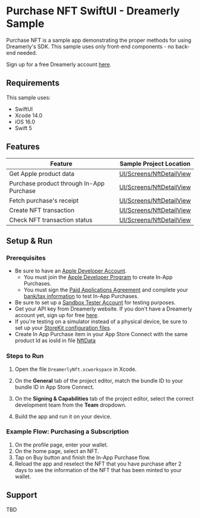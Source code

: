 #  Purchase NFT SwiftUI - Dreamerly Sample

Purchase NFT is a sample app demonstrating the proper methods for using Dreamerly's SDK. This sample uses only front-end components - no back-end needed.

Sign up for a free Dreamerly account [here](https://www.app.dreamerly.com).

## Requirements

This sample uses:

- SwiftUI
- Xcode 14.0
- iOS 16.0
- Swift 5


## Features

| Feature                          | Sample Project Location                   |
| -------------------------------- | ----------------------------------------- |
| Get Apple product data  | [UI/Screens/NftDetailView](https://github.com/dreamerlyhq/dreamerly-ios-sdk/blob/main/examples/purchase-nft-ios-app/DreamerlyNFT/UI/Screens/NftDetailView/NftDetailView.swift) |
| Purchase product through In-App Purchase         | [UI/Screens/NftDetailView](https://github.com/dreamerlyhq/dreamerly-ios-sdk/blob/main/examples/purchase-nft-ios-app/DreamerlyNFT/UI/Screens/NftDetailView/NftDetailView.swift) |
| Fetch purchase's receipt   | [UI/Screens/NftDetailView](https://github.com/dreamerlyhq/dreamerly-ios-sdk/blob/main/examples/purchase-nft-ios-app/DreamerlyNFT/UI/Screens/NftDetailView/NftDetailView.swift) |
| Create NFT transaction           | [UI/Screens/NftDetailView](https://github.com/dreamerlyhq/dreamerly-ios-sdk/blob/main/examples/purchase-nft-ios-app/DreamerlyNFT/UI/Screens/NftDetailView/NftDetailView.swift) |
| Check NFT transaction status             | [UI/Screens/NftDetailView](https://github.com/dreamerlyhq/dreamerly-ios-sdk/blob/main/examples/purchase-nft-ios-app/DreamerlyNFT/UI/Screens/NftDetailView/NftDetailView.swift) |

## Setup & Run

### Prerequisites
- Be sure to have an [Apple Developer Account](https://developer.apple.com/account/).
    - You must join the [Apple Developer Program](https://developer.apple.com/programs/) to create In-App Purchases.
    - You must sign the [Paid Applications Agreement](https://docs.revenuecat.com/docs/getting-started#3-store-setup) and complete your [bank/tax information](https://docs.revenuecat.com/docs/getting-started#3-store-setup) to test In-App Purchases.
- Be sure to set up a [Sandbox Tester Account](https://help.apple.com/app-store-connect/#/dev8b997bee1) for testing purposes.
- Get your API key from Dreamerly website. If you don't have a Dreamerly account yet, sign up for free [here](https://app.dreamerly.com).
- If you're testing on a simulator instead of a physical device, be sure to set up your [StoreKit configuration files](https://docs.revenuecat.com/docs/apple-app-store#ios-14-only-testing-on-the-simulator).
- Create In App Purchase item in your App Store Connect with the same product Id as iosId in file [NftData](https://github.com/dreamerlyhq/dreamerly-ios-sdk/blob/main/examples/purchase-nft-ios-app/DreamerlyNFT/Models/NftData.swift)

### Steps to Run
1. Open the file `DreamerlyNft.xcworkspace` in Xcode.
2. On the **General** tab of the project editor, match the bundle ID to your bundle ID in App Store Connect.
    
4. On the **Signing & Capabilities** tab of the project editor, select the correct development team from the **Team** dropdown.  
    
5. Build the app and run it on your device. 

### Example Flow: Purchasing a Subscription

1. On the profile page, enter your wallet.
2. On the home page, select an NFT.
3. Tap on Buy button and finish the In-App Purchase flow.
4. Reload the app and reselect the NFT that you have purchase after 2 days to see the information of the NFT that has been minted to your wallet.

## Support

TBD
